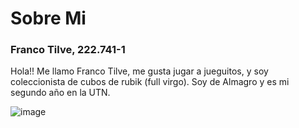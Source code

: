 <h1> Sobre Mi </h1>
<h3>Franco Tilve, 222.741-1</h3>
Hola!! Me llamo Franco Tilve, me gusta jugar a jueguitos, y soy coleccionista de cubos de rubik (full virgo).
Soy de Almagro y es mi segundo año en la UTN.

![image](https://github.com/user-attachments/assets/ecb56e3f-9eac-45c8-b511-3026749ebcbb)
